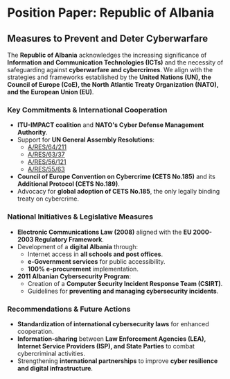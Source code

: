 # Position Paper: Republic of Albania

## Measures to Prevent and Deter Cyberwarfare

The **Republic of Albania** acknowledges the increasing significance of **Information and Communication Technologies (ICTs)** and the necessity of safeguarding against **cyberwarfare and cybercrimes**. We align with the strategies and frameworks established by the **United Nations (UN), the Council of Europe (CoE), the North Atlantic Treaty Organization (NATO), and the European Union (EU)**.

### Key Commitments & International Cooperation

- **ITU-IMPACT coalition** and **NATO's Cyber Defense Management Authority**.
- Support for **UN General Assembly Resolutions**:
  - [A/RES/64/211](https://undocs.org/en/A/RES/64/211)
  - [A/RES/63/37](https://undocs.org/en/A/RES/63/37)
  - [A/RES/56/121](https://undocs.org/en/A/RES/56/121)
  - [A/RES/55/63](https://undocs.org/en/A/RES/55/63)
- **Council of Europe Convention on Cybercrime (CETS No.185)** and its **Additional Protocol (CETS No.189)**.
- Advocacy for **global adoption of CETS No.185**, the only legally binding treaty on cybercrime.

### National Initiatives & Legislative Measures

- **Electronic Communications Law (2008)** aligned with the **EU 2000-2003 Regulatory Framework**.
- Development of a **digital Albania** through:
  - Internet access in **all schools and post offices**.
  - **e-Government services** for public accessibility.
  - **100% e-procurement** implementation.
- **2011 Albanian Cybersecurity Program**:
  - Creation of a **Computer Security Incident Response Team (CSIRT)**.
  - Guidelines for **preventing and managing cybersecurity incidents**.

### Recommendations & Future Actions

- **Standardization of international cybersecurity laws** for enhanced cooperation.
- **Information-sharing** between **Law Enforcement Agencies (LEA), Internet Service Providers (ISP), and State Parties** to combat cybercriminal activities.
- Strengthening **international partnerships** to improve **cyber resilience and digital infrastructure**.
